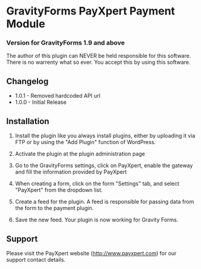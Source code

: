 # GravityForms PayXpert Payment Module
### Version for GravityForms 1.9 and above

The author of this plugin can NEVER be held responsible for this software.
There is no warrenty what so ever. You accept this by using this software.

## Changelog
* 1.0.1 - Removed hardcoded API url
* 1.0.0 - Initial Release

## Installation
1. Install the plugin like you always install plugins, either by uploading it via FTP or by using the "Add Plugin" function of WordPress.

2. Activate the plugin at the plugin administration page

3. Go to the GravityForms settings, click on PayXpert, enable the gateway and fill the information provided by PayXpert

4. When creating a form, click on the form "Settings" tab, and select "PayXpert" from the dropdown list.

5. Create a feed for the plugin. A feed is responsible for passing data from the form to the payment plugin.

6. Save the new feed. Your plugin is now working for Gravity Forms.

   
## Support
Please visit the PayXpert website (http://www.payxpert.com) for our support contact details.
